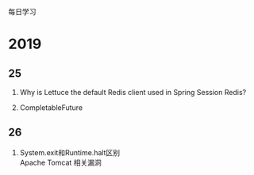 每日学习

# 2019

## 25

1. Why is Lettuce the default Redis client used in Spring Session Redis?

2. CompletableFuture

## 26

1. System.exit和Runtime.halt区别  
Apache Tomcat 相关漏洞
